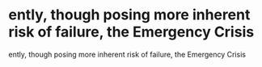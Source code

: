 # ently, though posing more inherent risk of failure, the Emergency Crisis

ently, though posing more inherent risk of failure, the Emergency Crisis